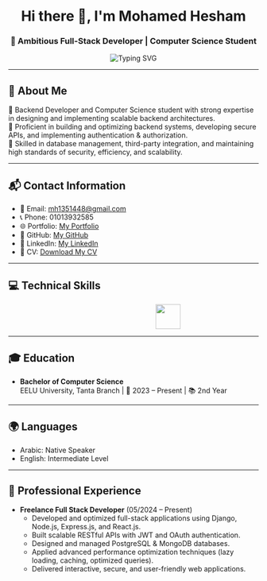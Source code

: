 <h1 align="center">
  Hi there 👋, I'm Mohamed Hesham
</h1>

<h3 align="center">
  🚀 Ambitious Full-Stack Developer | Computer Science Student
</h3>

<p align="center">
  <img src="https://readme-typing-svg.demolab.com?font=Fira+Code&weight=700&size=22&pause=1000&color=0A8ACB&center=true&vCenter=true&multiline=true&width=500&lines=Full-Stack+Developer;Backend+Specialist;Database+Designer;API+Developer;Problem+Solver+%26+Team+Player" alt="Typing SVG" />
</p>

---

## 📍 About Me
🔹 Backend Developer and Computer Science student with strong expertise in designing and implementing scalable backend architectures.  
🔹 Proficient in building and optimizing backend systems, developing secure APIs, and implementing authentication & authorization.  
🔹 Skilled in database management, third-party integration, and maintaining high standards of security, efficiency, and scalability.

---

## 📬 Contact Information
- 📧 Email: [mh1351448@gmail.com](mailto:mh1351448@gmail.com)
- 📞 Phone: 01013932585
- 🌐 Portfolio: [My Portfolio](https://mohamedasddf.github.io/portfolio/)
- 🐙 GitHub: [My GitHub](https://github.com/Mohamedasddf)
- 🔗 LinkedIn: [My LinkedIn](https://www.linkedin.com/in/mohamed-hesham-89800029b/)
- 📄 CV: [Download My CV](https://mohamedasddf.github.io/portfolio/)

---

## 💻 Technical Skills

<div align="center" style="overflow: hidden; white-space: nowrap;">
  <div style="display: inline-block; animation: slide 20s linear infinite;">
    <img src="https://skillicons.dev/icons?i=javascript,typescript,python,html,css,django,nodejs,express,react,mongodb,postgresql,git,github,postman,windows" height="50" style="margin: 0 10px;" />
  </div>
</div>

<style>
@keyframes slide {
  0% { transform: translateX(100%); }
  100% { transform: translateX(-100%); }
}
</style>

---

## 🎓 Education
- **Bachelor of Computer Science**  
  EELU University, Tanta Branch | 📅 2023 – Present | 📚 2nd Year

---

## 🌍 Languages
- Arabic: Native Speaker
- English: Intermediate Level

---

## 🚀 Professional Experience
- **Freelance Full Stack Developer** (05/2024 – Present)  
  - Developed and optimized full-stack applications using Django, Node.js, Express.js, and React.js.
  - Built scalable RESTful APIs with JWT and OAuth authentication.
  - Designed and managed PostgreSQL & MongoDB databases.
  - Applied advanced performance optimization techniques (lazy loading, caching, optimized queries).
  - Delivered interactive, secure, and user-friendly web applications.
